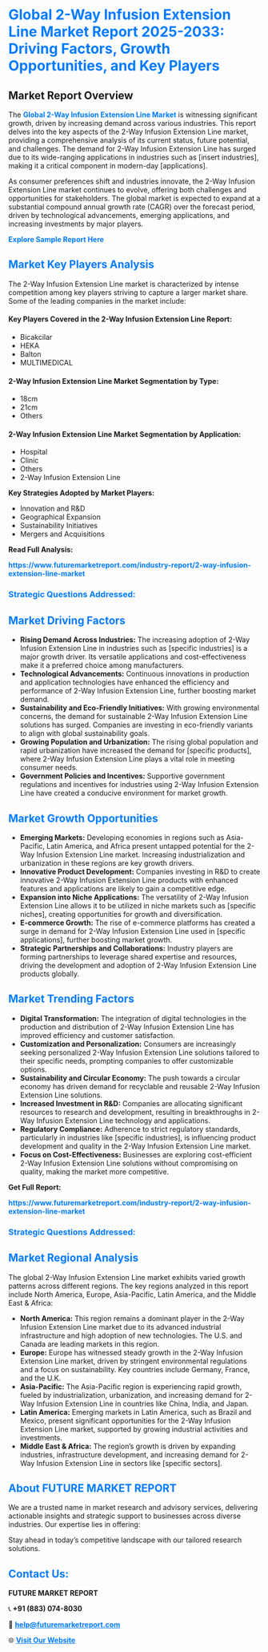 <h1 style="color: #007BFF;">Global 2-Way Infusion Extension Line Market Report 2025-2033: Driving Factors, Growth Opportunities, and Key Players</h1>

<section id="overview">
<h2>Market Report Overview</h2>
<p>The <a href="https://www.futuremarketreport.com/industry-report/2-way-infusion-extension-line-market" style="color: #007BFF; text-decoration: none;"><strong>Global 2-Way Infusion Extension Line Market</strong></a> is witnessing significant growth, driven by increasing demand across various industries. This report delves into the key aspects of the 2-Way Infusion Extension Line market, providing a comprehensive analysis of its current status, future potential, and challenges. The demand for 2-Way Infusion Extension Line has surged due to its wide-ranging applications in industries such as [insert industries], making it a critical component in modern-day [applications].</p>
<p>As consumer preferences shift and industries innovate, the 2-Way Infusion Extension Line market continues to evolve, offering both challenges and opportunities for stakeholders. The global market is expected to expand at a substantial compound annual growth rate (CAGR) over the forecast period, driven by technological advancements, emerging applications, and increasing investments by major players.</p>
</section>

<section id="overview">
<p><a href="https://www.futuremarketreport.com/request-sample/reportId=124139" style="color: #007BFF; text-decoration: none;"><strong>Explore Sample Report Here</strong></a></p>
</section>

<section id="key-players">
<h2 style="color: #007BFF;">Market Key Players Analysis</h2>
<p>The 2-Way Infusion Extension Line market is characterized by intense competition among key players striving to capture a larger market share. Some of the leading companies in the market include:</p>
<h4>Key Players Covered in the 2-Way Infusion Extension Line Report:</h4>
<ul><li>Bicakcilar</li><li>HEKA</li><li>Balton</li><li>MULTIMEDICAL</li></ul>
<h4>2-Way Infusion Extension Line Market Segmentation by Type:</h4>
<ul><li>18cm</li><li>21cm</li><li>Others</li></ul>

<h4>2-Way Infusion Extension Line Market Segmentation by Application:</h4>
<ul><li>Hospital</li><li>Clinic</li><li>Others</li><li>2-Way Infusion Extension Line</li></ul>
<p><strong>Key Strategies Adopted by Market Players:</strong></p>
<ul>
<li>Innovation and R&D</li>
<li>Geographical Expansion</li>
<li>Sustainability Initiatives</li>
<li>Mergers and Acquisitions</li>
</ul>
</section>

<section>
<p><strong>Read Full Analysis: </strong></p><a href="https://www.futuremarketreport.com/industry-report/2-way-infusion-extension-line-market" style="color: #007BFF; text-decoration: none;"><strong>https://www.futuremarketreport.com/industry-report/2-way-infusion-extension-line-market</strong></a>
<h3 style="color: #007BFF;">Strategic Questions Addressed:</h3>
</section>

<section id="driving-factors">
<h2 style="color: #007BFF;">Market Driving Factors</h2>
<ul>
<li><strong>Rising Demand Across Industries:</strong> The increasing adoption of 2-Way Infusion Extension Line in industries such as [specific industries] is a major growth driver. Its versatile applications and cost-effectiveness make it a preferred choice among manufacturers.</li>
<li><strong>Technological Advancements:</strong> Continuous innovations in production and application technologies have enhanced the efficiency and performance of 2-Way Infusion Extension Line, further boosting market demand.</li>
<li><strong>Sustainability and Eco-Friendly Initiatives:</strong> With growing environmental concerns, the demand for sustainable 2-Way Infusion Extension Line solutions has surged. Companies are investing in eco-friendly variants to align with global sustainability goals.</li>
<li><strong>Growing Population and Urbanization:</strong> The rising global population and rapid urbanization have increased the demand for [specific products], where 2-Way Infusion Extension Line plays a vital role in meeting consumer needs.</li>
<li><strong>Government Policies and Incentives:</strong> Supportive government regulations and incentives for industries using 2-Way Infusion Extension Line have created a conducive environment for market growth.</li>
</ul>
</section>

<section id="growth-opportunities">
<h2 style="color: #007BFF;">Market Growth Opportunities</h2>
<ul>
<li><strong>Emerging Markets:</strong> Developing economies in regions such as Asia-Pacific, Latin America, and Africa present untapped potential for the 2-Way Infusion Extension Line market. Increasing industrialization and urbanization in these regions are key growth drivers.</li>
<li><strong>Innovative Product Development:</strong> Companies investing in R&D to create innovative 2-Way Infusion Extension Line products with enhanced features and applications are likely to gain a competitive edge.</li>
<li><strong>Expansion into Niche Applications:</strong> The versatility of 2-Way Infusion Extension Line allows it to be utilized in niche markets such as [specific niches], creating opportunities for growth and diversification.</li>
<li><strong>E-commerce Growth:</strong> The rise of e-commerce platforms has created a surge in demand for 2-Way Infusion Extension Line used in [specific applications], further boosting market growth.</li>
<li><strong>Strategic Partnerships and Collaborations:</strong> Industry players are forming partnerships to leverage shared expertise and resources, driving the development and adoption of 2-Way Infusion Extension Line products globally.</li>
</ul>
</section>

<section id="trending-factors">
<h2 style="color: #007BFF;">Market Trending Factors</h2>
<ul>
<li><strong>Digital Transformation:</strong> The integration of digital technologies in the production and distribution of 2-Way Infusion Extension Line has improved efficiency and customer satisfaction.</li>
<li><strong>Customization and Personalization:</strong> Consumers are increasingly seeking personalized 2-Way Infusion Extension Line solutions tailored to their specific needs, prompting companies to offer customizable options.</li>
<li><strong>Sustainability and Circular Economy:</strong> The push towards a circular economy has driven demand for recyclable and reusable 2-Way Infusion Extension Line solutions.</li>
<li><strong>Increased Investment in R&D:</strong> Companies are allocating significant resources to research and development, resulting in breakthroughs in 2-Way Infusion Extension Line technology and applications.</li>
<li><strong>Regulatory Compliance:</strong> Adherence to strict regulatory standards, particularly in industries like [specific industries], is influencing product development and quality in the 2-Way Infusion Extension Line market.</li>
<li><strong>Focus on Cost-Effectiveness:</strong> Businesses are exploring cost-efficient 2-Way Infusion Extension Line solutions without compromising on quality, making the market more competitive.</li>
</ul>
</section>

<section>
<p><strong>Get Full Report: </strong></p><a href="https://www.futuremarketreport.com/industry-report/2-way-infusion-extension-line-market" style="color: #007BFF; text-decoration: none;"><strong>https://www.futuremarketreport.com/industry-report/2-way-infusion-extension-line-market</strong></a>
<h3 style="color: #007BFF;">Strategic Questions Addressed:</h3>
</section>


<section id="regional-analysis">
<h2 style="color: #007BFF;">Market Regional Analysis</h2>
<p>The global 2-Way Infusion Extension Line market exhibits varied growth patterns across different regions. The key regions analyzed in this report include North America, Europe, Asia-Pacific, Latin America, and the Middle East & Africa:</p>
<ul>
<li><strong>North America:</strong> This region remains a dominant player in the 2-Way Infusion Extension Line market due to its advanced industrial infrastructure and high adoption of new technologies. The U.S. and Canada are leading markets in this region.</li>
<li><strong>Europe:</strong> Europe has witnessed steady growth in the 2-Way Infusion Extension Line market, driven by stringent environmental regulations and a focus on sustainability. Key countries include Germany, France, and the U.K.</li>
<li><strong>Asia-Pacific:</strong> The Asia-Pacific region is experiencing rapid growth, fueled by industrialization, urbanization, and increasing demand for 2-Way Infusion Extension Line in countries like China, India, and Japan.</li>
<li><strong>Latin America:</strong> Emerging markets in Latin America, such as Brazil and Mexico, present significant opportunities for the 2-Way Infusion Extension Line market, supported by growing industrial activities and investments.</li>
<li><strong>Middle East & Africa:</strong> The region’s growth is driven by expanding industries, infrastructure development, and increasing demand for 2-Way Infusion Extension Line in sectors like [specific sectors].</li>
</ul>
</section>

<footer>
<h2 style="color: #007BFF;">About FUTURE MARKET REPORT</h2>
<p>We are a trusted name in market research and advisory services, delivering actionable insights and strategic support to businesses across diverse industries. Our expertise lies in offering:</p>

<p>Stay ahead in today’s competitive landscape with our tailored research solutions.</p>

<h2 style="color: #007BFF;">Contact Us:</h2>
<p><strong>FUTURE MARKET REPORT</strong></p>
<p>📞 <strong>+91 (883) 074-8030</strong></p>
<p>📧 <strong><a href="mailto:help@futuremarketreport.com" style="color: #007BFF;">help@futuremarketreport.com</a></strong></p>
<p>🌐 <strong><a href="https://www.futuremarketreport.com/" style="color: #007BFF;">Visit Our Website</a></strong></p>
</footer>